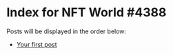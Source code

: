 # Index for NFT World #4388
Posts will be displayed in the order below:

- [Your first post](./001-first.md)

